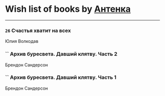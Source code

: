 # Wish list of books by [Антенка](https://plus.google.com/u/0/118158645037334943900/)
---

### `26` Счастья хватит на всех
Юлия Волкодав

### `` Архив буресвета. Давший клятву. Часть 2
Брендон Сандерсон

### `` Архив буресвета. Давший клятву. Часть 1
Брендон Сандерсон

